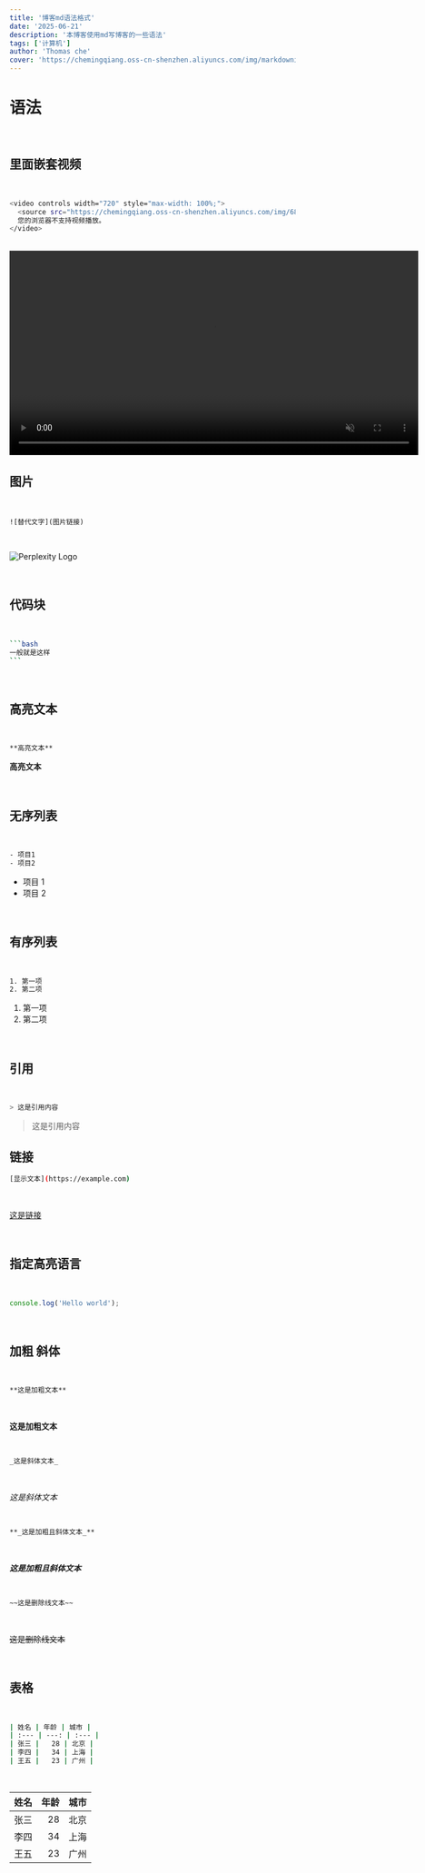 ```yaml
---
title: '博客md语法格式'
date: '2025-06-21'
description: '本博客使用md写博客的一些语法'
tags: ['计算机']
author: 'Thomas che'
cover: 'https://chemingqiang.oss-cn-shenzhen.aliyuncs.com/img/markdownimg.png'
---
```


# 语法

</br>

## 里面嵌套视频

</br>

```bash
<video controls width="720" style="max-width: 100%;">
  <source src="https://chemingqiang.oss-cn-shenzhen.aliyuncs.com/img/6876868767656757.mp4" type="video/mp4" />
  您的浏览器不支持视频播放。
</video>
```

</br>

<video controls width="720" muted>
  <source src="https://chemingqiang.oss-cn-shenzhen.aliyuncs.com/img/6876868767656757.mp4" type="video/mp4" />
  您的浏览器不支持视频播放。
</video>

</br>

## 图片

</br>

```
![替代文字](图片链接)
```

</br>

![Perplexity Logo](https://chemingqiang.oss-cn-shenzhen.aliyuncs.com/img/%E6%9C%BA%E8%BD%A6_PixCake/DSC04445.jpg)

</br>

## 代码块

</br>

````bash
```bash
一般就是这样
```
````

</br>

## 高亮文本

</br>

```bash
**高亮文本**
```

**高亮文本**

</br>

## 无序列表

</br>

```bash
- 项目1
- 项目2
```

- 项目 1
- 项目 2

</br>

## 有序列表

</br>

```bash
1. 第一项
2. 第二项
```

1. 第一项
2. 第二项

</br>

## 引用

</br>

```bash
> 这是引用内容
```

> 这是引用内容

## 链接

```bash
[显示文本](https://example.com)
```

</br>

[这是链接](https://markdown.lovejade.cn/)

</br>

## 指定高亮语言

</br>

```js
console.log('Hello world');
```

</br>

## 加粗 斜体

</br>

```bash
**这是加粗文本**
```

</br>

**这是加粗文本**

</br>

```bash
_这是斜体文本_
```

</br>

_这是斜体文本_

</br>

```bash
**_这是加粗且斜体文本_**
```

</br>

**_这是加粗且斜体文本_**

</br>

```bash
~~这是删除线文本~~
```

</br>

~~这是删除线文本~~

</br>

## 表格

</br>

```bash
| 姓名 | 年龄 | 城市 |
| :--- | ---: | :--- |
| 张三 |   28 | 北京 |
| 李四 |   34 | 上海 |
| 王五 |   23 | 广州 |
```

</br>

| 姓名 | 年龄 | 城市 |
| :--- | ---: | :--- |
| 张三 |   28 | 北京 |
| 李四 |   34 | 上海 |
| 王五 |   23 | 广州 |

